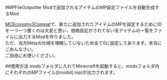 #MPFileOutputter
Modで追加されるアイテムのMP設定ファイルを自動生成するMod

[MCEconomy3Compat][mce3c]で、新たに追加されたアイテムのMPを設定するためにIDを一つ一つ書くのは大変と思い、価格設定がされてない全アイテムの一覧をファイルに出力するModを作りました。  
ただ、当方Metaの仕様を理解していないため全て0に設定してあります。本当にごめんなさい。  
ご自由にお使いください。  

##使用方法
modsフォルダに入れてMinecraftを起動すると、modsフォルダ内にそれぞれのMPファイル([modid].mp)が出力されます。

[mce3c]: https://github.com/shift02/MCEconomy3Compat "MCEconomy3Compat"